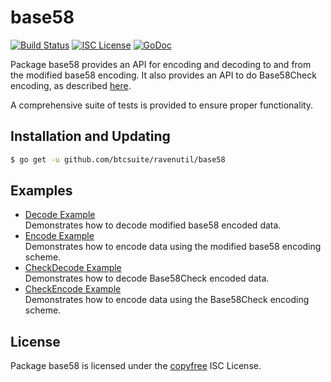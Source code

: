 base58
==========

[![Build Status](http://img.shields.io/travis/btcsuite/ravenutil.svg)](https://travis-ci.org/btcsuite/ravenutil)
[![ISC License](http://img.shields.io/badge/license-ISC-blue.svg)](http://copyfree.org)
[![GoDoc](https://img.shields.io/badge/godoc-reference-blue.svg)](http://godoc.org/github.com/btcsuite/ravenutil/base58)

Package base58 provides an API for encoding and decoding to and from the
modified base58 encoding.  It also provides an API to do Base58Check encoding,
as described [here](https://en.bitcoin.it/wiki/Base58Check_encoding).

A comprehensive suite of tests is provided to ensure proper functionality.

## Installation and Updating

```bash
$ go get -u github.com/btcsuite/ravenutil/base58
```

## Examples

* [Decode Example](http://godoc.org/github.com/btcsuite/ravenutil/base58#example-Decode)  
  Demonstrates how to decode modified base58 encoded data.
* [Encode Example](http://godoc.org/github.com/btcsuite/ravenutil/base58#example-Encode)  
  Demonstrates how to encode data using the modified base58 encoding scheme.
* [CheckDecode Example](http://godoc.org/github.com/btcsuite/ravenutil/base58#example-CheckDecode)  
  Demonstrates how to decode Base58Check encoded data.
* [CheckEncode Example](http://godoc.org/github.com/btcsuite/ravenutil/base58#example-CheckEncode)  
  Demonstrates how to encode data using the Base58Check encoding scheme.

## License

Package base58 is licensed under the [copyfree](http://copyfree.org) ISC
License.

